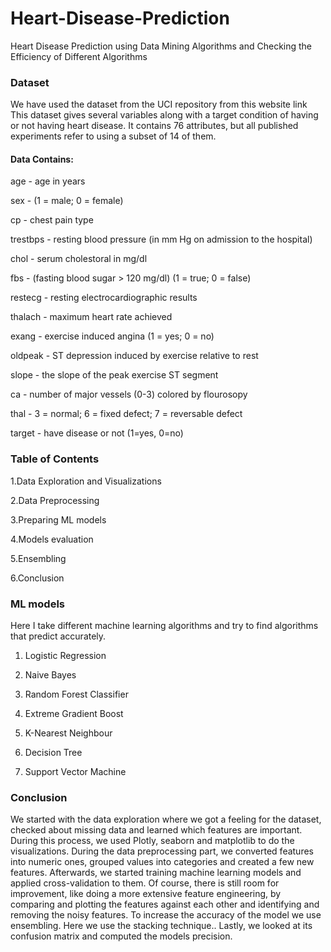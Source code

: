 # Heart-Disease-Prediction


Heart Disease Prediction using Data Mining Algorithms and Checking the Efficiency of Different Algorithms



### Dataset

We have used the dataset from the UCI repository from this website link This dataset gives several variables along with a target condition of having or not having heart disease. It contains 76 attributes, but all published experiments refer to using a subset of 14 of them.

#### Data Contains:


 age - age in years

sex - (1 = male; 0 = female)

cp - chest pain type

trestbps - resting blood pressure (in mm Hg on admission to the hospital)

chol - serum cholestoral in mg/dl

fbs - (fasting blood sugar > 120 mg/dl) (1 = true; 0 = false)

restecg - resting electrocardiographic results

thalach - maximum heart rate achieved

exang - exercise induced angina (1 = yes; 0 = no)

oldpeak - ST depression induced by exercise relative to rest

slope - the slope of the peak exercise ST segment

ca - number of major vessels (0-3) colored by flourosopy

thal - 3 = normal; 6 = fixed defect; 7 = reversable defect

target - have disease or not (1=yes, 0=no)

### Table of Contents


1.Data Exploration and Visualizations

2.Data Preprocessing

3.Preparing ML models

4.Models evaluation

5.Ensembling

6.Conclusion

### ML models


Here I take different machine learning algorithms and try to find algorithms that predict accurately.

1. Logistic Regression

2. Naive Bayes

3. Random Forest Classifier

4. Extreme Gradient Boost

5. K-Nearest Neighbour

6. Decision Tree

7. Support Vector Machine

### Conclusion

We started with the data exploration where we got a feeling for the dataset, checked about missing data and learned which features are important. During this process, we used Plotly, seaborn and matplotlib to do the visualizations. During the data preprocessing part, we converted features into numeric ones, grouped values into categories and created a few new features. Afterwards, we started training machine learning models and applied cross-validation to them. Of course, there is still room for improvement, like doing a more extensive feature engineering, by comparing and plotting the features against each other and identifying and removing the noisy features. To increase the accuracy of the model we use ensembling. Here we use the stacking technique.. Lastly, we looked at its confusion matrix and computed the models precision.


```python

```

